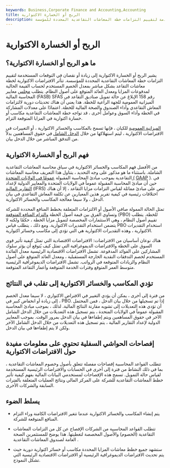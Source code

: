 ```yaml
---
keywords: Business,Corporate Finance and Accounting,Accounting
title: الربح أو الخسارة الاكتوارية
description: يشير الربح أو الخسارة الاكتوارية إلى التعديلات التي تم إجراؤها على الافتراضات المستخدمة لتقييم التزامات خطة المعاشات التقاعدية المحددة للمؤسسة.
---
```


# الربح أو الخسارة الاكتوارية
## ما هو الربح أو الخسارة الاكتوارية؟

يشير الربح أو الخسارة الاكتوارية إلى زيادة أو نقصان في التوقعات المستخدمة لتقييم التزامات خطة المعاشات التقاعدية المحددة للمؤسسة. تتأثر الافتراضات الاكتوارية لخطة معاشات التقاعد بشكل مباشر بمعدل الخصم المستخدم لحساب القيمة الحالية لمدفوعات المزايا ومعدل العائد المتوقع على أصول النظام. يتطلب [مجلس](/balancesheet) معايير المحاسبة المالية (FASB) SFAS رقم 158 الإبلاغ عن حالة تمويل صناديق التقاعد في الميزانية العمومية للجهة الراعية للخطة. هذا يعني أن هناك تحديثات دورية لالتزامات المعاش التقاعدي وأداء الصندوق والصحة المالية للخطة. اعتمادًا على معدلات المشاركة في الخطة وأداء السوق وعوامل أخرى ، قد تواجه خطة المعاشات التقاعدية مكاسب أو خسارة اكتوارية في المزايا المتوقعة التزام.

[الميزانية العمومية](/balancesheet) للكيان ، فإنها تسمح بالمكاسب والخسائر الاكتوارية ، أو التغييرات في الافتراضات الاكتوارية ، ليتم استهلاكها من خلال [الدخل الشامل](/comprehensiveincome) في حقوق المساهمين بدلاً من التدفق المباشر من خلال الدخل بيان.

## فهم الربح أو الخسارة الاكتوارية

من الأفضل فهم المكاسب والخسائر الاكتوارية في سياق محاسبة المعاشات التقاعدية الشاملة. باستثناء ما هو مذكور على وجه التحديد ، يتناول هذا التعريف محاسبة المعاشات التقاعدية بموجب مبادئ المحاسبة المقبولة [عمومًا في الولايات المتحدة (](/gaap) [GAAP](/gaap) ). في حين أن مبادئ المحاسبة المقبولة عموماً في الولايات المتحدة والمعايير الدولية لإعداد [التقارير المالية](/ifrs) (IFRS) تنص على مبادئ مماثلة لقياس التزامات مزايا التقاعد ، إلا أن هناك اختلافات رئيسية في كيفية تقرير هذين المعيارين عن تكلفة المعاش التقاعدي في بيان الدخل ، ولا سيما معالجة المكاسب والخسائر الاكتوارية.

تمثل الحالة الممولة صافي الأصول أو الالتزامات المتعلقة بخطط المنافع المحددة للشركة وتساوي الفرق بين قيمة أصول الخطة [والتزام المنافع المتوقعة](/pbo) (PBO) للخطة. يتطلب تقييم أصول النظام ، وهي الاستثمارات المخصصة لتمويل مزايا الخطة ، حكمًا ولكنه لا يتضمن استخدام التقديرات الاكتوارية. ومع ذلك ، يتطلب قياس PBO استخدام التقديرات الاكتوارية ، وهذه التقديرات الاكتوارية هي التي تؤدي إلى مكاسب وخسائر اكتوارية.

هناك نوعان أساسيان من الافتراضات: الافتراضات الاقتصادية التي تمثل كيفية تأثير قوى السوق على الخطة والافتراضات الديموغرافية التي تمثل كيف يُتوقع أن يؤثر سلوك المشاركين على الفوائد المدفوعة. تشمل الافتراضات الاقتصادية الرئيسية معدل الفائدة المستخدم لخصم التدفقات النقدية الخارجة المستقبلية ، ومعدل العائد المتوقع على أصول النظام والزيادات المتوقعة في الرواتب. تشمل الافتراضات الديموغرافية الرئيسية متوسط العمر المتوقع وفترات الخدمة المتوقعة وأعمار التقاعد المتوقعة.

## تؤدي المكاسب والخسائر الاكتوارية إلى تقلب في النتائج

من فترة إلى أخرى ، يمكن أن يؤدي التغيير في الافتراض الاكتواري ، لا سيما معدل الخصم ، إلى زيادة أو انخفاض كبير في PBO. إذا تم تسجيلها من خلال بيان الدخل ، فمن المحتمل أن تؤدي هذه التعديلات إلى تشويه مقارنة النتائج المالية. لذلك ، بموجب مبادئ المحاسبة المقبولة عموماً في الولايات المتحدة ، يتم تسجيل هذه التعديلات من خلال الدخل الشامل الآخر في حقوق المساهمين ويتم إطفاءها في بيان الدخل بمرور الوقت. بموجب المعايير الدولية لإعداد التقارير المالية ، يتم تسجيل هذه التعديلات من خلال الدخل الشامل الآخر ولكن لا يتم إطفاءها في بيان الدخل.

## إفصاحات الحواشي السفلية تحتوي على معلومات مفيدة حول الافتراضات الاكتوارية

تتطلب القواعد المحاسبية إفصاحات مفصلة تتعلق بأصول وخصوم المعاشات التقاعدية ، بما في ذلك النشاط من فترة إلى أخرى في الحسابات والافتراضات الرئيسية المستخدمة لقياس حالة التمويل. تسمح هذه الإفصاحات لمستخدمي البيانات المالية بفهم كيفية تأثير خطط المعاشات التقاعدية للشركة على المركز المالي ونتائج العمليات المتعلقة بالفترات السابقة والشركات الأخرى.

## يسلط الضوء

- يتم إنشاء المكاسب والخسائر الاكتوارية عندما تتغير الافتراضات الكامنة وراء التزام المنافع المتوقعة للشركة.

- تتطلب القواعد المحاسبية من الشركات الإفصاح عن كل من التزامات المعاشات التقاعدية (الخصوم) والأصول المخصصة لتغطيتها. هذا يوضح للمستثمرين الصحة العامة لصندوق المعاشات التقاعدية .

- ستشهد جميع خطط معاشات المزايا المحددة مكاسب أو خسائر اكتوارية دورية حيث يتم تحديث الافتراضات الديموغرافية الرئيسية أو الافتراضات الاقتصادية الرئيسية التي تشكل النموذج.

